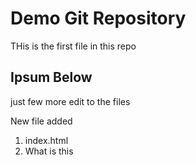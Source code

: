 # Demo Git Repository
THis is the first file in this repo

## Ipsum Below

just few more edit to the files

New file added
1. index.html
2. What is this
